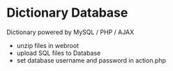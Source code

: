 # Dictionary Database
Dictionary powered by MySQL / PHP / AJAX

- unzip files in webroot
- upload SQL files to Database
- set database username and password in action.php